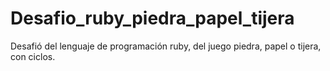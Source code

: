 # Desafio_ruby_piedra_papel_tijera
Desafió del lenguaje de programación ruby, del juego piedra, papel o tijera, con ciclos.
